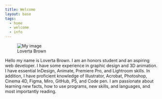 ```yaml
---
title: Welcome
layout: base
tags:
  - home
  - welcome
  - info
---
```

<section class="myimg">
    <figure><img src="/images/me.jpg" alt="My image" class="img-responsive"> <figcaption class="caption">Loverta Brown</figcaption></figure>
</section>
<section class="myinfo">
    <p>Hello my name is Loverta Brown. I am an honors student and an aspiring web developer. I have some experience in graphic design and 3D animation. I have essential InDesign, Animate, Premiere Pro, and Lightroom skills. In addition, I have proficient knowledge of Illustrator, Acrobat, Photoshop, Cinema 4D, Figma, Miro, GitHub, P5, and Code pen. I am passionate about learning new facts, how to use programs, new skills, and languages, and most importantly reading.</p>
</section>

